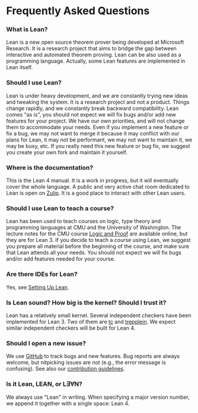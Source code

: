 Frequently Asked Questions
==========================

### What is Lean?

Lean is a new open source theorem prover being developed at Microsoft Research.
It is a research project that aims to bridge the gap between interactive and automated theorem proving.
Lean can be also used as a programming language. Actually, some Lean features are implemented in Lean itself.

### Should I use Lean?

Lean is under heavy development, and we are constantly trying new
ideas and tweaking the system.  It is a research project and not a product.
Things change rapidly, and we constantly break backward compatibility.
Lean comes "as is", you should not expect we will fix bugs and/or add new features for your project.
We have our own priorities, and will not change them to accommodate your needs.
Even if you implement a new feature or fix a bug, we may not want to merge it because
it may conflict with our plans for Lean, it may not be performant, we may not want to maintain it,
we may be busy, etc. If you really need this new feature or bug fix, we suggest you create your own fork and maintain it yourself.

### Where is the documentation?

This is the Lean 4 manual. It is a work in progress, but it will eventually cover the whole language.
A public and very active chat room dedicated to Lean is open on [Zulip](https://leanprover.zulipchat.com).
It is a good place to interact with other Lean users.

### Should I use Lean to teach a course?

Lean has been used to teach courses on logic, type theory and programming languages at CMU and the University of Washington.
The lecture notes for the CMU course [Logic and Proof](https://lean-lang.org/logic_and_proof) are available online,
but they are for Lean 3.
If you decide to teach a course using Lean, we suggest you prepare all material before the beginning of the course, and
make sure that Lean attends all your needs. You should not expect we will fix bugs and/or add features needed for your course.

### Are there IDEs for Lean?

Yes, see [Setting Up Lean](./setup.md).

### Is Lean sound? How big is the kernel? Should I trust it?

Lean has a relatively small kernel.
Several independent checkers have been implemented for Lean 3. Two of them are
[tc](https://github.com/leanprover/tc) and [trepplein](https://github.com/gebner/trepplein).
We expect similar independent checkers will be built for Lean 4.

### Should I open a new issue?

We use [GitHub](https://github.com/leanprover/lean4/issues) to track bugs and new features.
Bug reports are always welcome, but nitpicking issues are not (e.g., the error message is confusing).
See also our [contribution guidelines](../CONTRIBUTING.md).

### Is it Lean, LEAN, or L∃∀N?

We always use "Lean" in writing.
When specifying a major version number, we append it together with a single space: Lean 4.
